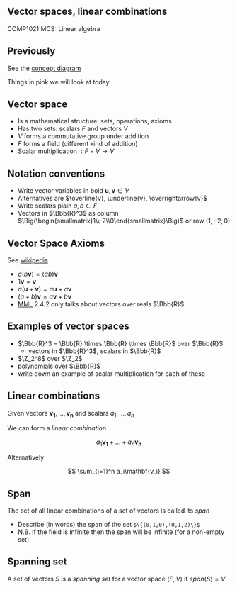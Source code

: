 <!-- .slide: data-background="#6A246D" -->

## Vector spaces, linear combinations

COMP1021 MCS: Linear algebra


## Previously

See the [concept diagram](https://github.com/stevenaeola/linalg_lectures/blob/eda722174a07eaee5df5579226749d5d755a7e76/concepts.mmd)

Things in pink we will look at today

<!-- .slide: class="fragmented-lists" -->

## Vector space

- Is a mathematical structure: sets, operations, axioms
- Has two sets: scalars $F$ and vectors $V$
- $V$ forms a commutative group under addition
- $F$ forms a field (different kind of addition)
- Scalar multiplication $: F \times V \rightarrow V$


<!-- .slide: class="fragmented-lists" -->

## Notation conventions

- Write vector variables in bold $\mathbf{u},\mathbf{v} \in V$
- Alternatives are $\overline{v}, \underline{v}, \overrightarrow{v}$
- Write scalars plain $a,b \in F$
- Vectors in $\Bbb{R}^3$ as column $\Big(\begin{smallmatrix}1\\-2\\0\end{smallmatrix}\Big)$ or row $(1,-2,0)$


<!-- .slide: class="fragmented-lists" -->

## Vector Space Axioms

See [wikipedia](https://en.wikipedia.org/wiki/Vector_space#Definition_and_basic_properties)

- $a(b\mathbf{v}) = (ab)\mathbf{v}$
- $1\mathbf{v} = \mathbf{v}$
- $a(\mathbf{u} + \mathbf{v}) = a\mathbf{u} + a\mathbf{v}$
- $(a + b)\mathbf{v} = a\mathbf{v} + b\mathbf{v}$
- [MML](https://mml-book.github.io/) 2.4.2 only talks about vectors over reals $\Bbb{R}$


## Examples of vector spaces

<!-- .slide: class="fragmented-lists" -->

- $\Bbb{R}^3 = \Bbb{R} \times \Bbb{R} \times \Bbb{R}$ over $\Bbb{R}$ 
  - vectors in $\Bbb{R}^3$, scalars in $\Bbb{R}$
- $\Z_2^8$ over $\Z_2$
- polynomials over $\Bbb{R}$
- write down an example of scalar multiplication for each of these


## Linear combinations

Given vectors $\mathbf{v_1}, \ldots ,\mathbf{v_n}$ and scalars $a_1, \ldots ,a_n$

We can form a _linear combination_

$$ a_1\mathbf{v_1} + \ldots + a_n\mathbf{v_n}$$

Alternatively

$$ \sum_{i=1}^n a_i\mathbf{v_i} $$



## Span

The set of all linear combinations of a set of vectors is called its _span_


- Describe (in words) the span of the set `$\{(0,1,0),(0,1,2)\}$`
- N.B. If the field is infinite then the span will be infinite (for a non-empty set)



## Spanning set

A set of vectors $S$ is a _spanning set_ for a vector space $(F,V)$ if $span(S)=V$